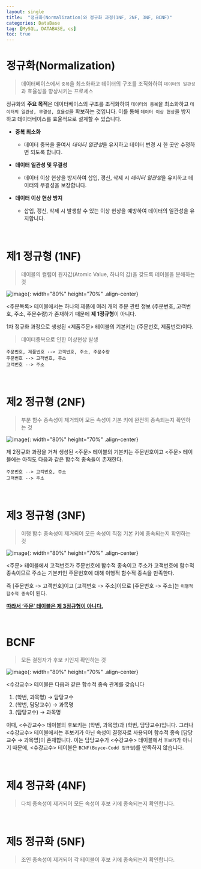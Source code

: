 ```yaml
---
layout: single
title:  "정규화(Normalization)와 정규화 과정(1NF, 2NF, 3NF, BCNF)"
categories: DataBase
tag: [MySQL, DATABASE, cs]
toc: true
---
```



# 정규화(Normalization)

> 데이터베이스에서 `중복`을 최소화하고 데이터의 구조를 조직화하여 `데이터의 일관성`과 효율성을 향상시키는 프로세스

정규화의 **주요 목적**은 데이터베이스의 구조를 조직화하여 `데이터의 중복`을 최소화하고 `데이터의 일관성, 무결성, 효율성`을 확보하는 것입니다. 이를 통해 `데이터 이상 현상`을 방지하고 데이터베이스를 효율적으로 설계할 수 있습니다.

- **중복 최소화**

    -  데이터 중복을 줄여서 *데이터 일관성*을 유지하고 데이터 변경 시 한 곳만 수정하면 되도록 합니다.

- **데이터 일관성 및 무결성**

    -  데이터 이상 현상을 방지하여 삽입, 갱신, 삭제 시 *데이터 일관성*을 유지하고 데이터의 무결성을 보장합니다.

- **데이터 이상 현상 방지**

    -  삽입, 갱신, 삭제 시 발생할 수 있는 이상 현상을 예방하여 데이터의 일관성을 유지합니다.

<br>

# 제1 정규형 (1NF)

> 테이블의 컬럼이 원자값(Atomic Value, 하나의 값)을 갖도록 테이블을 분해하는 것

![image](https://github.com/mgskko/Project_Yonseirail/assets/100071667/92b04839-d222-4bdc-a68d-5fcbc37a1bf6){: width="80%" height="70%" .align-center}

 <주문목록> 테이블에서는 하나의 제품에 여러 개의 주문 관련 정보 (주문번호, 고객번호, 주소, 주문수량)가 존재하기 때문에 **제 1정규형**이 아니다.

1차 정규화 과정으로 생성된 <제품주문> 테이블의 기본키는 (주문번호, 제품번호)이다.

> 데이터중복으로 인한 이상현상 발생

```
주문번호, 제품번호 --> 고객번호, 주소, 주문수량
주문번호 --> 고객번호, 주소
고객번호 --> 주소 
```

<br>

# 제2 정규형 (2NF)

> 부분 함수 종속성이 제거되어 모든 속성이 기본 키에 완전히 종속되는지 확인하는 것

![image](https://github.com/mgskko/Project_Yonseirail/assets/100071667/2002f540-815f-48c9-b034-553e21104826){: width="80%" height="70%" .align-center}

제 2정규화 과정을 거쳐 생성된 <주문> 테이블의 기본키는 주문번호이고 <주문> 테이블에는 아직도 다음과 같은 함수적 종속들이 존재한다.

```
주문번호 --> 고객번호, 주소
고객번호 --> 주소 
```

<br>

# 제3 정규형 (3NF)

> 이행 함수 종속성이 제거되어 모든 속성이 직접 기본 키에 종속되는지 확인하는 것

![image](https://github.com/mgskko/Project_Yonseirail/assets/100071667/f95ec49d-5c60-4f0b-bf83-7d14b037a46a){: width="80%" height="70%" .align-center}

 <주문> 테이블에서 고객번호가 주문번호에 함수적 종속이고 주소가 고객번호에 함수적 종속이므로 주소는 기본키인 주문번호에 대해 이행적 함수적 종속을 만족한다.

즉 [주문번호 -> 고객번호]이고 [고객번호 -> 주소]이므로 [주문번호 -> 주소]는 `이행적 함수적 종속`이 된다.

**<u>따라서 ‘주문’ 테이블은 제 3정규형이 아니다.</u>**

<br>

# BCNF


> 모든 결정자가 후보 키인지 확인하는 것

![image](https://github.com/mgskko/Project_Yonseirail/assets/100071667/2e31fd5a-c1e3-4cd2-b232-ce6c7989ac42){: width="80%" height="70%" .align-center}


<수강교수> 테이블은 다음과 같은 함수적 종속 관계를 갖습니다

1. (학번, 과목명) → 담당교수
2. (학번, 담당교수) → 과목명
3. (담당교수) → 과목명

 이때, <수강교수> 테이블의 후보키는 (학번, 과목명)과 (학번, 담당교수)입니다. 그러나 <수강교수> 테이블에서는 후보키가 아닌 속성이 결정자로 사용되어 함수적 종속 [담당교수 → 과목명]이 존재합니다. 이는 담당교수가 <수강교수> 테이블에서 `후보키`가 아니기 때문에, <수강교수> 테이블은 `BCNF(Boyce-Codd 정규형`)를 만족하지 않습니다.

 <br>

# 제4 정규화 (4NF)

> 다치 종속성이 제거되어 모든 속성이 후보 키에 종속되는지 확인합니다.

<br>

# 제5 정규화 (5NF)

> 조인 종속성이 제거되어 각 테이블이 후보 키에 종속되는지 확인합니다.